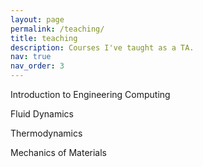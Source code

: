 ```yaml
---
layout: page
permalink: /teaching/
title: teaching
description: Courses I've taught as a TA.
nav: true
nav_order: 3
---
```


<!-- For now, this page is assumed to be a static description of your courses. You can convert it to a collection similar to `_projects/` so that you can have a dedicated page for each course.

Organize your courses by years, topics, or universities, however you like! -->

Introduction to Engineering Computing

Fluid Dynamics

Thermodynamics

Mechanics of Materials


